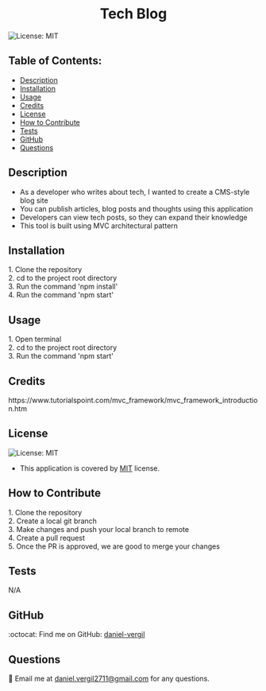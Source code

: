 
  <h1 align="center">Tech Blog</h1>

  ![License: MIT](https://img.shields.io/badge/License-MIT-yellow.svg)

  ## Table of Contents:
  - [Description](#description) 
  - [Installation](#installation)
  - [Usage](#usage)  
  - [Credits](#credits)  
 - [License](#license)
  - [How to Contribute](#how-to-contribute)
  - [Tests](#tests)
  - [GitHub](#github)
  - [Questions](#questions)

## Description
- As a developer who writes about tech, I wanted to create a CMS-style blog site 
- You can publish articles, blog posts and thoughts using this application  
- Developers can view tech posts, so they can expand their knowledge 
- This tool is built using MVC architectural pattern 

## Installation
<p>1. Clone the repository<br>2. cd to the project root directory<br>3. Run the command 'npm install'<br>4. Run the command 'npm start'</p>

## Usage
<p>1. Open terminal<br>2. cd to the project root directory<br>3. Run the command 'npm start'</p>

## Credits
<p>https://www.tutorialspoint.com/mvc_framework/mvc_framework_introduction.htm</p>

## License  
![License: MIT](https://img.shields.io/badge/License-MIT-yellow.svg)
 - This application is covered by [MIT](https://opensource.org/licenses/MIT) license.

## How to Contribute
<p>1. Clone the repository<br>2. Create a local git branch<br>3. Make changes and push your local branch to remote<br>4. Create a pull request<br>5. Once the PR is approved, we are good to merge your changes</p>

## Tests
<p>N/A</p>

## GitHub
:octocat: Find me on GitHub: [daniel-vergil](https://github.com/daniel-vergil)

## Questions
:email: Email me at [daniel.vergil2711@gmail.com](mailto:daniel.vergil2711@gmail.com) for any questions.
